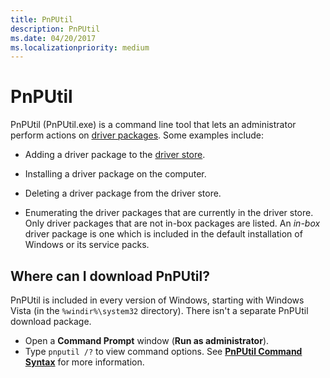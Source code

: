 ```yaml
---
title: PnPUtil
description: PnPUtil
ms.date: 04/20/2017
ms.localizationpriority: medium
---
```


# PnPUtil

PnPUtil (PnPUtil.exe) is a command line tool that lets an administrator perform actions on [driver packages](../install/driver-packages.md).  Some examples include:

- Adding a driver package to the [driver store](../install/driver-store.md).

- Installing a driver package on the computer.

- Deleting a driver package from the driver store.

- Enumerating the driver packages that are currently in the driver store. Only driver packages that are not in-box packages are listed. An *in-box* driver package is one which is included in the default installation of Windows or its service packs.

## Where can I download PnPUtil?

PnPUtil is included in every version of Windows, starting with Windows Vista (in the `%windir%\system32` directory). There isn't a separate PnPUtil download package.

- Open a **Command Prompt** window (**Run as administrator**).
- Type `pnputil /?` to view command options. See [**PnPUtil Command Syntax**](pnputil-command-syntax.md) for more information.
